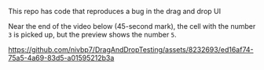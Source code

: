 This repo has code that reproduces a bug in the drag and drop UI

Near the end of the video below (45-second mark), the cell with the number `3` is picked up, but the preview shows the number `5`.


https://github.com/nivbp7/DragAndDropTesting/assets/8232693/ed16af74-75a5-4a69-83d5-a01595212b3a

